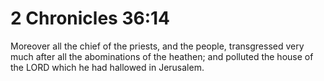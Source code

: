 # 2 Chronicles 36:14

Moreover all the chief of the priests, and the people, transgressed very much after all the abominations of the heathen; and polluted the house of the LORD which he had hallowed in Jerusalem.